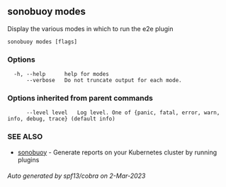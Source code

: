 ## sonobuoy modes

Display the various modes in which to run the e2e plugin

```
sonobuoy modes [flags]
```

### Options

```
  -h, --help      help for modes
      --verbose   Do not truncate output for each mode.
```

### Options inherited from parent commands

```
      --level level   Log level. One of {panic, fatal, error, warn, info, debug, trace} (default info)
```

### SEE ALSO

* [sonobuoy](sonobuoy.md)	 - Generate reports on your Kubernetes cluster by running plugins

###### Auto generated by spf13/cobra on 2-Mar-2023
